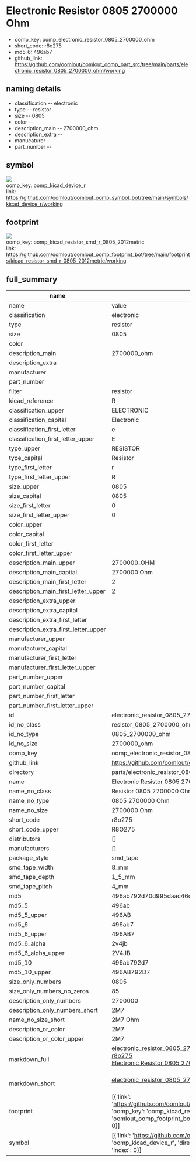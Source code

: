 # Electronic Resistor 0805 2700000 Ohm

  
* oomp_key: oomp_electronic_resistor_0805_2700000_ohm 
* short_code: r8o275
* md5_6: 496ab7  
* github_link: https://github.com/oomlout/oomlout_oomp_part_src/tree/main/parts/electronic_resistor_0805_2700000_ohm/working  
## naming details
* classification -- electronic
* type -- resistor
* size -- 0805
* color -- 
* description_main -- 2700000_ohm
* description_extra -- 
* manucaturer -- 
* part_number -- 



## symbol

![](symbol/{index}/working/working_600.png)  
oomp_key: oomp_kicad_device_r  
link: https://github.com/oomlout/oomlout_oomp_symbol_bot/tree/main/symbols/kicad_device_r/working  

## footprint

![](footprint/{index}/working/working_600.png)  
oomp_key: oomp_kicad_resistor_smd_r_0805_2012metric  
link: https://github.com/oomlout/oomlout_oomp_footprint_bot/tree/main/footprints/kicad_resistor_smd_r_0805_2012metric/working  

## full_summary
| name | value | 
| --- | --- | 
| name | value | 
| classification | electronic | 
| type | resistor | 
| size | 0805 | 
| color |  | 
| description_main | 2700000_ohm | 
| description_extra |  | 
| manufacturer |  | 
| part_number |  | 
| filter | resistor | 
| kicad_reference | R | 
| classification_upper | ELECTRONIC | 
| classification_capital | Electronic | 
| classification_first_letter | e | 
| classification_first_letter_upper | E | 
| type_upper | RESISTOR | 
| type_capital | Resistor | 
| type_first_letter | r | 
| type_first_letter_upper | R | 
| size_upper | 0805 | 
| size_capital | 0805 | 
| size_first_letter | 0 | 
| size_first_letter_upper | 0 | 
| color_upper |  | 
| color_capital |  | 
| color_first_letter |  | 
| color_first_letter_upper |  | 
| description_main_upper | 2700000_OHM | 
| description_main_capital | 2700000 Ohm | 
| description_main_first_letter | 2 | 
| description_main_first_letter_upper | 2 | 
| description_extra_upper |  | 
| description_extra_capital |  | 
| description_extra_first_letter |  | 
| description_extra_first_letter_upper |  | 
| manufacturer_upper |  | 
| manufacturer_capital |  | 
| manufacturer_first_letter |  | 
| manufacturer_first_letter_upper |  | 
| part_number_upper |  | 
| part_number_capital |  | 
| part_number_first_letter |  | 
| part_number_first_letter_upper |  | 
| id | electronic_resistor_0805_2700000_ohm | 
| id_no_class | resistor_0805_2700000_ohm | 
| id_no_type | 0805_2700000_ohm | 
| id_no_size | 2700000_ohm | 
| oomp_key | oomp_electronic_resistor_0805_2700000_ohm | 
| github_link | https://github.com/oomlout/oomlout_oomp_part_src/tree/main/parts/electronic_resistor_0805_2700000_ohm/working | 
| directory | parts/electronic_resistor_0805_2700000_ohm | 
| name | Electronic Resistor 0805 2700000 Ohm | 
| name_no_class | Resistor 0805 2700000 Ohm | 
| name_no_type | 0805 2700000 Ohm | 
| name_no_size | 2700000 Ohm | 
| short_code | r8o275 | 
| short_code_upper | R8O275 | 
| distributors | [] | 
| manufacturers | [] | 
| package_style | smd_tape | 
| smd_tape_width | 8_mm | 
| smd_tape_depth | 1_5_mm | 
| smd_tape_pitch | 4_mm | 
| md5 | 496ab792d70d995daac46c260c7aeb0d | 
| md5_5 | 496ab | 
| md5_5_upper | 496AB | 
| md5_6 | 496ab7 | 
| md5_6_upper | 496AB7 | 
| md5_6_alpha | 2v4jb | 
| md5_6_alpha_upper | 2V4JB | 
| md5_10 | 496ab792d7 | 
| md5_10_upper | 496AB792D7 | 
| size_only_numbers | 0805 | 
| size_only_numbers_no_zeros | 85 | 
| description_only_numbers | 2700000 | 
| description_only_numbers_short | 2M7 | 
| name_no_size_short | 2M7 Ohm | 
| description_or_color | 2M7 | 
| description_or_color_upper | 2M7 | 
| markdown_full | [electronic_resistor_0805_2700000_ohm](https://github.com/oomlout/oomlout_oomp_part_src/tree/main/parts/electronic_resistor_0805_2700000_ohm/working)<br>[r8o275](https://github.com/oomlout/oomlout_oomp_part_src/tree/main/parts/electronic_resistor_0805_2700000_ohm/working)<br>[Electronic Resistor 0805 2700000 Ohm](https://github.com/oomlout/oomlout_oomp_part_src/tree/main/parts/electronic_resistor_0805_2700000_ohm/working)<br><br> | 
| markdown_short | [electronic_resistor_0805_2700000_ohm](https://github.com/oomlout/oomlout_oomp_part_src/tree/main/parts/electronic_resistor_0805_2700000_ohm/working)<br><br> | 
| footprint | [{'link': 'https://github.com/oomlout/oomlout_oomp_footprint_bot/tree/main/foootprntss/kicad_resistor_smd_r_0805_2012metric', 'oomp_key': 'oomp_kicad_resistor_smd_r_0805_2012metric', 'directory': 'oomlout_oomp_footprint_bot/footprints/kicad_resistor_smd_r_0805_2012metric//working/working.kicad_mod', 'index': 0}] | 
| symbol | [{'link': 'https://github.com/oomlout/oomlout_oomp_symbol_bot/tree/main/symbols/kicad_device_r', 'oomp_key': 'oomp_kicad_device_r', 'directory': 'oomlout_oomp_symbol_bot/symbols/kicad_device_r//working/working.kicad_sym', 'index': 0}] | 
